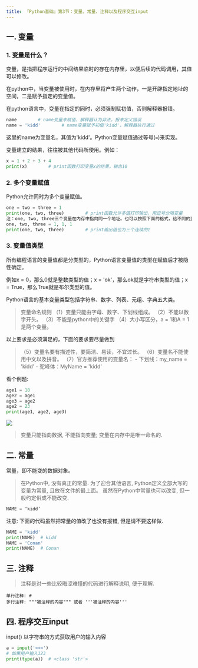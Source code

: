 ```yaml
---
title: 『Python基础』第3节：变量、常量、注释以及程序交互input
---
```


## 一. 变量

### 1. 变量是什么？

变量，是指把程序运行的中间结果临时的存在内存里，以便后续的代码调用，其值可以修改。

在python中，当变量被使用时，在内存里将产生两个动作，一是开辟指定地址的空间，二是赋予指定的变量值。

在python语言中，变量在指定的同时，必须强制赋初值，否则解释器报错。

```python
name        # name变量未赋值，解释器认为非法，报未定义错误
name = 'kidd'        # name变量赋予初值'kidd'，解释器执行通过
```

这里的name为变量名，其值为'kidd'。Python变量赋值通过等号(`=`)来实现。

变量建立的结果，往往被其他代码所使用。例如：

```python
x = 1 + 2 + 3 + 4
print(x)        # print函数打印变量x的结果，输出10
```

### 2. 多个变量赋值

Python允许同时为多个变量赋值。

```python
one = two = three = 1
print(one, two, three)        # print函数允许多值打印输出，用逗号分隔变量
注：one, two, three三个变量在内存中指向同一个地址。也可以按照下面的格式，给不同的变量名赋值：
one, two, three = 1, 1, 1
print(one, two, three)        # print输出值也为三个连续的1
```

### 3. 变量值类型

所有编程语言的变量值都是分类型的，Python语言变量值的类型在赋值后才被隐性确定。

例如x = 0，那么0就是整数类型的值；x = 'ok'，那么ok就是字符串类型的值；x = True，那么True就是布尔类型的值。

Python语言的基本变量类型包括字符串、数字、列表、元组、字典五大类。


> 变量命名规则
> （1）变量只能由字母、数字、下划线组成。
> （2）不能以数字开头。
> （3）不能是python中的关键字
> （4）大小写区分，a = 1和A = 1是两个变量。

以上要求是必须满足的，下面的要求要尽量做到

> （5）变量名要有描述性，要简洁、易读，不宜过长。
> （6）变量名不能使用中文以及拼音。
> （7）官方推荐使用的变量名：
>     	- 下划线：my_name = 'kidd'
>     	- 驼峰体：MyName = 'kidd'

看个例题:

```python
age1 = 18
age2 = age1
age3 = age2
age2 = 23
print(age1, age2, age3)
```

![](https://i.loli.net/2019/07/19/5d30b520bc21199387.png)

> 变量只能指向数据, 不能指向变量;
> 变量在内存中是唯一命名的.

## 二. 常量

常量，即不能变的数据对象。

> 在Python中, 没有真正的常量. 为了迎合其他语言, Python定义全部大写的变量为常量, 且放在文件的最上面。
> 虽然在Python中常量也可以改变, 但一般约定俗成不能改变. 


```python
NAME = ‘kidd’
```

注意: 下面的代码虽然把常量的值改了也没有报错, 但是请不要这样做.

```python
NAME = 'kidd'
print(NAME)  # kidd
NAME = 'Conan'
print(NAME)  # Conan
```

## 三. 注释

> 注释是对一些比较晦涩难懂的代码进行解释说明, 便于理解. 

```
单行注释: #
多行注释: """被注释的内容""" 或者 '''被注释的内容'''
```

## 四. 程序交互input

input() 以字符串的方式获取用户的输入内容

```python
a = input('>>>')
# 如果用户输入123
print(type(a))  # <class 'str'>
```


